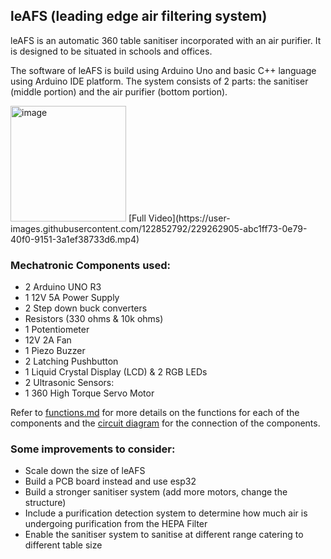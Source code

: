 ## leAFS (leading edge air filtering system)
leAFS is an automatic 360 table sanitiser incorporated with an air purifier. It is designed to be situated in schools and offices.

The software of leAFS is build using Arduino Uno and basic C++ language using Arduino IDE platform. The system consists of 2 parts: the sanitiser (middle portion) and the air purifier (bottom portion).

<img width="185" alt="image" src="https://user-images.githubusercontent.com/122852792/229262506-194347ba-0049-42d4-8c8d-479e5e175316.png"> 
[Full Video](https://user-images.githubusercontent.com/122852792/229262905-abc1ff73-0e79-40f0-9151-3a1ef38733d6.mp4)

### Mechatronic Components used:
* 2 Arduino UNO R3
* 1 12V 5A Power Supply
* 2 Step down buck converters
* Resistors (330 ohms & 10k ohms)
* 1 Potentiometer
* 12V 2A Fan
* 1 Piezo Buzzer
* 2 Latching Pushbutton
* 1 Liquid Crystal Display (LCD) & 2 RGB LEDs
* 2 Ultrasonic Sensors:
* 1 360 High Torque Servo Motor

Refer to [functions.md](https://github.com/YapZhenYan/MA2079-Engineering-Innovation-and-Design/blob/main/functions.md) for more details on the functions for each of the components and the [circuit diagram](https://github.com/YapZhenYan/MA2079-Engineering-Innovation-and-Design/blob/main/leAFS%20Schematic%20Diagram.pdf) for the connection of the components.

### Some improvements to consider:
* Scale down the size of leAFS
* Build a PCB board instead and use esp32
* Build a stronger sanitiser system (add more motors, change the structure)
* Include a purification detection system to determine how much air is undergoing purification from the HEPA Filter
* Enable the sanitiser system to sanitise at different range catering to different table size
